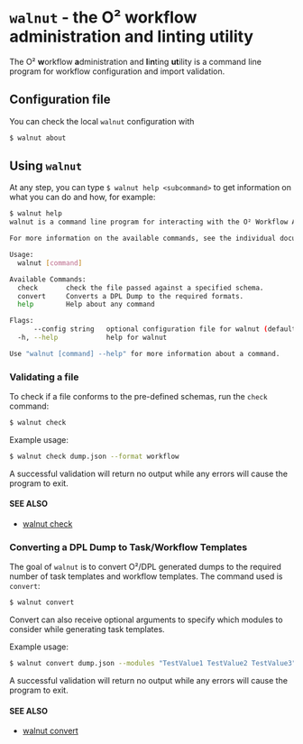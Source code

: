 # `walnut` - the O² workflow administration and linting utility

The O² **w**orkflow **a**dministration and **l**i**n**ting **ut**ility is a command line program for workflow configuration
and import validation.

## Configuration file

You can check the local `walnut` configuration with
```bash
$ walnut about
```

## Using `walnut`

At any step, you can type `$ walnut help <subcommand>` to get information on what you can do and how, for example:

```bash
$ walnut help 
walnut is a command line program for interacting with the O² Workflow Administration and Linting Utility.

For more information on the available commands, see the individual documentation for each command.

Usage:
  walnut [command]

Available Commands:
  check       check the file passed against a specified schema.
  convert     Converts a DPL Dump to the required formats.
  help        Help about any command

Flags:
      --config string   optional configuration file for walnut (default $HOME/.config/walnut/settings.yaml)
  -h, --help            help for walnut

Use "walnut [command] --help" for more information about a command.
```

### Validating a file

To check if a file conforms to the pre-defined schemas, run the `check` command: 
```bash
$ walnut check
```
Example usage:
```bash
$ walnut check dump.json --format workflow 
```

A successful validation will return no output while any errors will cause the program to exit.

#### SEE ALSO

* [walnut check](./doc/walnut_check.md)


### Converting a DPL Dump to Task/Workflow Templates

The goal of `walnut` is to convert O²/DPL generated dumps to the required number of task templates and workflow templates. The
command used is `convert`:
```bash
$ walnut convert
```

Convert can also receive optional arguments to specify which modules to consider while generating task templates.

Example usage:
```bash
$ walnut convert dump.json --modules "TestValue1 TestValue2 TestValue3"
```

A successful validation will return no output while any errors will cause the program to exit.

#### SEE ALSO

* [walnut convert](./doc/walnut_convert.md)